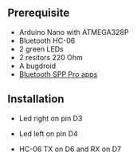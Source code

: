 ## Prerequisite ##

* Arduino Nano with ATMEGA328P
* Bluetooth HC-06
* 2 green LEDs
* 2 resitors 220 Ohm
* A bugdroid
* [Bluetooth SPP Pro apps][1]

## Installation ##

* Led right on pin D3
* Led left on pin D4
* HC-06 TX on D6 and RX on D7


  [1]: https://play.google.com/store/apps/details?id=mobi.dzs.android.BLE_SPP_PRO&hl=fr_FR
